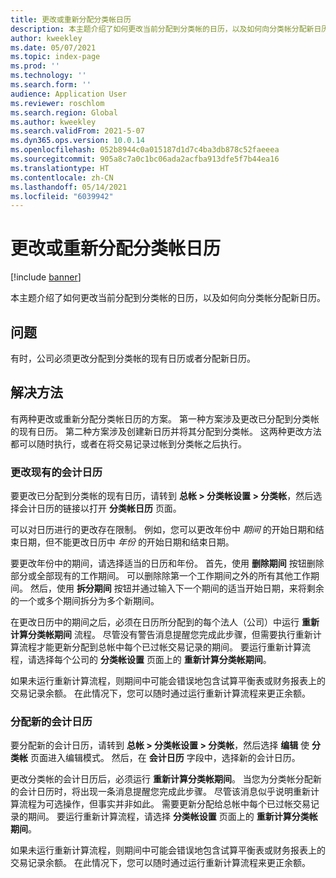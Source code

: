 ```yaml
---
title: 更改或重新分配分类帐日历
description: 本主题介绍了如何更改当前分配到分类帐的日历，以及如何向分类帐分配新日历。
author: kweekley
ms.date: 05/07/2021
ms.topic: index-page
ms.prod: ''
ms.technology: ''
ms.search.form: ''
audience: Application User
ms.reviewer: roschlom
ms.search.region: Global
ms.author: kweekley
ms.search.validFrom: 2021-5-07
ms.dyn365.ops.version: 10.0.14
ms.openlocfilehash: 052b8944c0a015187d1d7c4ba3db878c52faeeea
ms.sourcegitcommit: 905a8c7a0c1bc06ada2acfba913dfe5f7b44ea16
ms.translationtype: HT
ms.contentlocale: zh-CN
ms.lasthandoff: 05/14/2021
ms.locfileid: "6039942"
---
```

# <a name="change-or-reassign-a-ledger-calendar"></a>更改或重新分配分类帐日历

[!include [banner](../includes/banner.md)]

本主题介绍了如何更改当前分配到分类帐的日历，以及如何向分类帐分配新日历。

## <a name="issue"></a>问题

有时，公司必须更改分配到分类帐的现有日历或者分配新日历。

## <a name="resolution"></a>解决方法

有两种更改或重新分配分类帐日历的方案。 第一种方案涉及更改已分配到分类帐的现有日历。 第二种方案涉及创建新日历并将其分配到分类帐。 这两种更改方法都可以随时执行，或者在将交易记录过帐到分类帐之后执行。

### <a name="change-an-existing-fiscal-calendar"></a>更改现有的会计日历

要更改已分配到分类帐的现有日历，请转到 **总帐 \> 分类帐设置 \> 分类帐**，然后选择会计日历的链接以打开 **分类帐日历** 页面。

可以对日历进行的更改存在限制。 例如，您可以更改年份中 *期间* 的开始日期和结束日期，但不能更改日历中 *年份* 的开始日期和结束日期。

要更改年份中的期间，请选择适当的日历和年份。 首先，使用 **删除期间** 按钮删除部分或全部现有的工作期间。 可以删除除第一个工作期间之外的所有其他工作期间。 然后，使用 **拆分期间** 按钮并通过输入下一个期间的适当开始日期，来将剩余的一个或多个期间拆分为多个新期间。

在更改日历中的期间之后，必须在日历所分配到的每个法人（公司）中运行 **重新计算分类帐期间** 流程。 尽管没有警告消息提醒您完成此步骤，但需要执行重新计算流程才能更新分配到总帐中每个已过帐交易记录的期间。 要运行重新计算流程，请选择每个公司的 **分类帐设置** 页面上的 **重新计算分类帐期间**。

如果未运行重新计算流程，则期间中可能会错误地包含试算平衡表或财务报表上的交易记录余额。 在此情况下，您可以随时通过运行重新计算流程来更正余额。

### <a name="assign-a-new-fiscal-calendar"></a>分配新的会计日历

要分配新的会计日历，请转到 **总帐 \> 分类帐设置 \> 分类帐**，然后选择 **编辑** 使 **分类帐** 页面进入编辑模式。 然后，在 **会计日历** 字段中，选择新的会计日历。

更改分类帐的会计日历后，必须运行 **重新计算分类帐期间**。 当您为分类帐分配新的会计日历时，将出现一条消息提醒您完成此步骤。 尽管该消息似乎说明重新计算流程为可选操作，但事实并非如此。 需要更新分配给总帐中每个已过帐交易记录的期间。 要运行重新计算流程，请选择 **分类帐设置** 页面上的 **重新计算分类帐期间**。

如果未运行重新计算流程，则期间中可能会错误地包含试算平衡表或财务报表上的交易记录余额。 在此情况下，您可以随时通过运行重新计算流程来更正余额。
